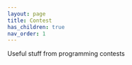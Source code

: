 ```yaml
---
layout: page
title: Contest
has_children: true
nav_order: 1
---
```


Useful stuff from programming contests